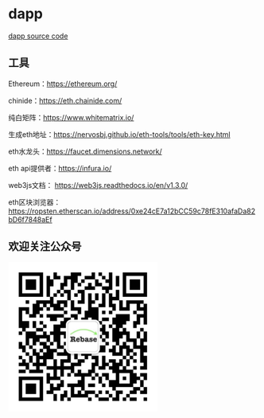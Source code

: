 # dapp

[dapp source code](https://github.com/liushooter/dapp)

## 工具

Ethereum：https://ethereum.org/

chinide：https://eth.chainide.com/

纯白矩阵：https://www.whitematrix.io/

生成eth地址：https://nervosbj.github.io/eth-tools/tools/eth-key.html

eth水龙头：https://faucet.dimensions.network/

eth api提供者：https://infura.io/

web3js文档： https://web3js.readthedocs.io/en/v1.3.0/

eth区块浏览器：https://ropsten.etherscan.io/address/0xe24cE7a12bCC59c78fE310afaDa82bD6f7848aEf

## 欢迎关注公众号

<img src="./wx.jpg" width="300">

